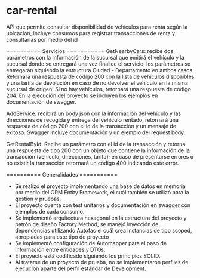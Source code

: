 # car-rental
API que permite consultar disponibilidad de vehículos para renta según la ubicación, incluye consumos para registrar transacciones de renta y consultarlas por medio del id

========== Servicios ===========
GetNearbyCars: recibe dos parámetros con la información de la sucursal que emitirá el vehículo y la sucursal donde se entregará una vez finalice el servicio, los parámetros se entregarán siguiendo la estructura Ciudad - Departamento en ambos casos. Retornará una respuesta de código 200 con la lista de vehículos disponibles y una tarifa de devolución en caso de no devolver el vehículo en la misma sucursal de origen. Si no hay vehículos, retornará una respuesta de código 204. En la ejecución del proyecto se incluyen los ejemplos en documentación de swagger.

AddService: recibirá un body json con la información del vehículo y las direcciones de recogida y entrega del vehículo rentado, retornará una respuesta de código 200 con el id de la transacción y un mensaje de exitoso. Swagger incluye documentación y un ejemplo del request body.

GetRentalById: Recibe un parámetro con el id de la transacción y retorna una respuesta de tipo 200 con un objeto que contiene la información de la transacción (vehículo, direcciones, tarifa); en caso de presentarse errores o no existir la transacción retornará un código 400 indicando este error.

========== Generalidades ===========

- Se realizó el proyecto implementando una base de datos en memoria por medio del ORM Entity Framework, el cuál también se utilizó para la gestión y pruebas.
- El proyecto cuenta con test unitarios y documentación en swagger con ejemplos de cada consumo.
- Se implementó arquitectura hexagonal en la estructura del proyecto y patrón de diseño Factory Method, se manejó inyección de dependencias utilizando Autofac el cuál crea instancias de tipo scoped, apropiadas para este tipo de proyecto
- Se implementó configuración de Automapper para el paso de información entre entidades y DTOs.
- El proyecto está codificado siguiendo los principios SOLID.
- Al tratarse de un proyecto de prueba, no se implementaron perfiles de ejecución aparte del perfil estándar de Development.

